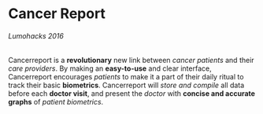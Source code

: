 # Cancer Report
###### Lumohacks 2016

Cancerreport is a **revolutionary** new link between *cancer patients* and their *care providers*. By making an **easy-to-use** and clear interface, Cancerreport encourages *patients* to make it a part of their daily ritual to track their basic **biometrics**. Cancerreport will *store and compile* all data before each **doctor visit**, and present the *doctor* with **concise and accurate graphs** of *patient biometrics*.
